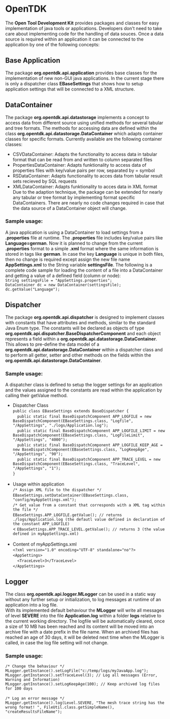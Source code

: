 # OpenTDK

The **Open Tool Development Kit** provides packages and classes for easy implementation of java tools or applications. Developers don't need to take care about implementing code for the handling of data souces. Once a data source is required within an application it can be connected to the application by one of the following concepts:

## Base Application
The package **org.opentdk.api.application** provides base classes for the implementation of new non-GUI java applications. In the current stage there is only a dispatcher class **EBaseSettings** that shows how to setup application settings that will be connected to a XML structure.

## DataContainer
The package **org.opentdk.api.datastorage** implements a concept to access data from different source using unified methods for several tabular and tree formats. The methods for accessing data are defined within the class **org.opentdk.api.datastorage.DataContainer** which adapts container classes for specific formats. Currently available are the following container classes:<br>
* CSVDataContainer: Adapts the functionality to access data in tabular format that can be read from and written to column separated files
* PropertiesDataContainer: Adapts funktionality to access data of properties files with key/value pairs per row, separated by = symbol
* RSDataContainer: Adapts functionality to acces data from tabular result sets recieved by SQL requests
* XMLDataContainer: Adapts funktionality to acces data in XML format<br>
Due to the adaption technique, the package can be extended for nearly any tabular or tree format by implementing format specific DataContainers. There are nearly no code changes required in case that the data source of a DataContainer object will change.<br> 

### Sample usage:
A java application is using a DataContainer to load settings from a **.properties** file at runtime. The **.properties** file includes key/value pairs like **Language=german**. Now it is planned to change from the current **.properties** format to a simple **.xml** format where the same information is stored in tags like **<Language>german</Language>**. In case the key **Language** is unique in both files, then no change is required except assign the new file name **AppSettings.xml** to the String variable **settingsFile**. The following is a complete code sample for loading the content of a file into a DataContainer and getting a value of a defined field (column or node):<br>
`String settingsFile = "AppSettings.properties";`<br>
`DataContainer dc = new DataContainer(settingsFile);`<br>
`dc.getValue("Language");`<br>

## Dispatcher
The package **org.opentdk.api.dispatcher** is designed to implement classes with constants that have attributes and methods, similar to the standard Java Enum type. The constants will be declared as objects of type **org.opentdk.api.dispatcher.BaseDispatcherComponent** and each object represents a field within a **org.opentdk.api.datastorage.DataContainer**. This allows to pre-define the data model of a **org.opentdk.api.datastorage.DataContainer** within a dispatcher class and to perform all getter, setter and other methods on the fields within the **org.opentdk.api.datastorage.DataContainer**.<br>
### Sample usage:
A dispatcher class is defined to setup the logger settings for an application and the values assigned to the constants are read within the application by calling their getValue method. <br>
- Dispatcher Class<br>
`public class EBaseSettings extends BaseDispatcher {`<br>
&emsp;`public static final BaseDispatchComponent APP_LOGFILE = new BaseDispatchComponent(EBaseSettings.class, "Logfile", "/AppSettings", "./logs/Application.log");`<br>
&emsp;`public static final BaseDispatchComponent APP_LOGFILE_LIMIT = new BaseDispatchComponent(EBaseSettings.class, "LogFileLimit", "/AppSettings", "4000");`<br>
&emsp;`public static final BaseDispatchComponent APP_LOGFILE_KEEP_AGE = new BaseDispatchComponent(EBaseSettings.class, "LogKeepAge", "/AppSettings", "90");`<br>
&emsp;`public static final BaseDispatchComponent APP_TRACE_LEVEL = new BaseDispatchComponent(EBaseSettings.class, "TraceLevel", "/AppSettings", "1");`<br>
`}`<br><br>
- Usage within application<br>
`/* Assign XML file to the dispatcher */`<br>
`EBaseSettings.setDataContainer(EBaseSettings.class, "config/myAppSettings.xml");`<br>
`/* Get value from a constant that corresponds with a XML tag within the file */`<br>
`EBaseSettings.APP_LOGFILE.getValue(); // returns ./logs/Application.log (the defautl value defined in declaration of the constant APP_LOGFILE)`<br><
`EBaseSettings.APP_TRACE_LEVEL.getValue(); // returns 3 (the value defined in myAppSettings.xml)`<br><br>
- Content of myAppSettings.xml<br>
`<?xml version="1.0" encoding="UTF-8" standalone="no"?>`<br>
`<AppSettings>`<br>
&emsp;`<TraceLevel>3</TraceLevel>`<br>
`</AppSettings>`<br>

## Logger
The class **org.opentdk.api.logger.MLogger** can be used in a static way without any further setup or initialization, to log messages at runtime of an application into a log file. <br>
With its implemented default behaviour the **MLogger** will write all messages of level **SEVERE** into the file **Application.log** within a folder **logs** relative to the current working directory. The logfile will be automatically cleared, once a size of 10 MB has been reached and its content will be moved into an archive file with a date prefix in the file name. When an archived files has reached an age of 30 days, it will be deleted next time when the MLogger is called, in case the log file setting will not change.<br>
### Sample usage:
`/* Change the behaviour */`<br>
`MLogger.getInstance().setLogFile("c:/temp/logs/myJavaApp.log");`<br>
`MLogger.getInstance().setTraceLevel(3); // Log all messages (Error, Warning and Information)`<br>
`MLogger.getInstance().setLogKeepAge(100); // Keep archived log files for 100 days`<br><br>
`/* Log an error message */`<br>
`MLogger.getInstance().log(Level.SEVERE, "The mesh trace string has the wrong format! ", FileUtil.class.getSimpleName(), "createResultsFileName");`<br><br>





